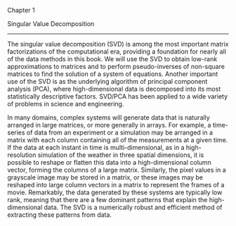 Chapter 1

Singular Value Decomposition

- - - -

The singular value decomposition (SVD) is among the most important matrix factorizations of the computational era,
providing a foundation for nearly all of the data methods in this book. We will use the SVD to obtain low-rank approximations
to matrices and to perform pseudo-inverses of non-square matrices to find the solution of a system of equations.
Another important use of the SVD is as the underlying algorithm of principal component analysis (PCA), where high-dimensional
data is decomposed into its most statistically descriptive factors. SVD/PCA has been applied to a wide variety of problems
in science and engineering.

In many domains, complex systems will generate data that is naturally arranged in large matrices, or more generally
in arrays. For example, a time-series of data from an experiment or a simulation may be arranged in a matrix with each
column containing all of the measurements at a given time. If the data at each instant in time is multi-dimensional,
as in a high-resolution simulation of the weather in three spatial dimensions, it is possible to reshape or flatten
this data into a high-dimensional column vector, forming the columns of a large matrix. Similarly, the pixel values
in a grayscale image may be stored in a matrix, or these images may be reshaped into large column vectors in a matrix
to represent the frames of a movie. Remarkably, the data generated by these systems are typically low rank, meaning that
there are a few dominant patterns that explain the high-dimensional data. The SVD is a numerically robust and efficient
method of extracting these patterns from data.
